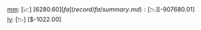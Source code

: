 [mm](record/mm/summary.md): [📈] [$6280.60]  
[fa](record/fa/summary.md): [📉] [$-907680.01]  
[ly](record/ly/summary.md): [📉] [$-1022.00]  
